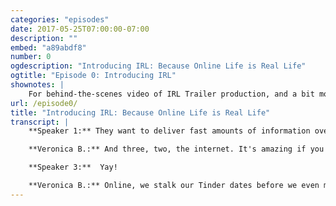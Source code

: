 ```yaml
---
categories: "episodes"
date: 2017-05-25T07:00:00-07:00
description: ""
embed: "a89abdf8"
number: 0
ogdescription: "Introducing IRL: Because Online Life is Real Life"
ogtitle: "Episode 0: Introducing IRL"
shownotes: |
    For behind-the-scenes video of IRL Trailer production, and a bit more about why we're making this podcast, check out our [blog](http://blog.mozilla.org/internetcitizen/2017/06/19/introducing-irl-original-podcast-mozilla/).
url: /episode0/
title: "Introducing IRL: Because Online Life is Real Life"
transcript: |
    **Speaker 1:** They want to deliver fast amounts of information over the internet, and again, the internet is a series of tubes, tubes, tubes.

    **Veronica B.:** And three, two, the internet. It's amazing if you love pandas, complicated OK Go videos, buying stuff, gifs, jiffs, no, it's gifs, seeing governments toppled by popular uprisings, kittens getting their heads stuck in jars, or watching mean people from high school get middle aged on Facebook, but it's a rough place if you don't like cyberbullying, anonymous threats, fake news, companies stalking your every move, ransomware, identity theft, or getting hacked, getting doxxed, getting catfished ... Maybe we can't have nice things. We just break them or make them too weird or obnoxious to enjoy. So given its current state, I have to ask. Is the internet broken beyond repair? I'm Veronica Belmont, and I'm hosting this brand new podcast for Mozilla. It's called IRL. Yep, that's right, IRL as in In Real Life, because your online life is real life. I think we forget that sometimes because we do stuff online that we wouldn't dare do in meet space. Online, we let companies follow us around as we hop from website to website. In real life, we don't answer the door when someone's trying to sell us cookies. Online, we split up in highly politicized camps. IRL, we could probably talk out our differences over a few beers.

    **Speaker 3:**  Yay!

    **Veronica B.:** Online, we stalk our Tinder dates before we even meet them in person. In real life, we do that and we end up in front of a judge. These days, it feels like the web's at a critical juncture. On IRL, I'll dive into the internet to find out what needs fixing, saving, or made stronger. Together, let's find out how we can fix the internet for good and prove we can have nice things. IRL, an original podcast from Mozilla, launching on June 26th. Find out more at irlpodcast.org. IRL, because online life is real life.
---
```

